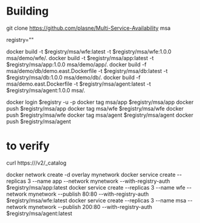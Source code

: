 # Building

git clone https://github.com/plasne/Multi-Service-Availability msa

registry="<registry>"

docker build -t $registry/msa/wfe:latest -t $registry/msa/wfe:1.0.0 msa/demo/wfe/.
docker build -t $registry/msa/app:latest -t $registry/msa/app:1.0.0 msa/demo/app/.
docker build -f msa/demo/db/demo.east.Dockerfile -t $registry/msa/db:latest -t $registry/msa/db:1.0.0 msa/demo/db/.
docker build -f msa/demo.east.Dockerfile -t $registry/msa/agent:latest -t $registry/msa/agent:1.0.0 msa/.

docker login $registry -u <username> -p <password>
docker tag msa/app $registry/msa/app
docker push $registry/msa/app
docker tag msa/wfe $registry/msa/wfe
docker push $registry/msa/wfe
docker tag msa/agent $registry/msa/agent
docker push $registry/msa/agent

# to verify
curl https://<registry>/v2/_catalog

docker network create -d overlay mynetwork
docker service create --replicas 3 --name app --network mynetwork --with-registry-auth $registry/msa/app:latest
docker service create --replicas 3 --name wfe --network mynetwork --publish 80:80 --with-registry-auth $registry/msa/wfe:latest
docker service create --replicas 3 --name msa --network mynetwork --publish 200:80 --with-registry-auth $registry/msa/agent:latest
